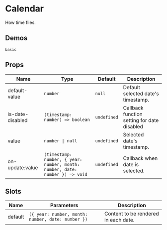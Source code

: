 <!--single-column-->

# Calendar

How time flies.

## Demos

```demo
basic
```

## Props

| Name | Type | Default | Description |
| --- | --- | --- | --- |
| default-value | `number` | `null` | Default selected date's timestamp. |
| is-date-disabled | `(timestamp: number) => boolean` | `undefined` | Callback function setting for date disabled |
| value | `number \| null` | `undefined` | Selected date's timestamp. |
| on-update:value | `(timestamp: number, { year: number, month: number, date: number }) => void` | `undefined` | Callback when date is selected. |

## Slots

| Name | Parameters | Description |
| --- | --- | --- |
| default | `({ year: number, month: number, date: number })` | Content to be rendered in each date. |

